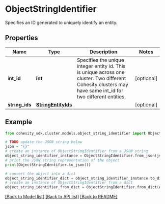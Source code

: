 # ObjectStringIdentifier

Specifies an ID generated to uniquely identify an entity.

## Properties

Name | Type | Description | Notes
------------ | ------------- | ------------- | -------------
**int_id** | **int** | Specifies the unique integer entity id. This is unique across one cluster. Two different Cohesity clusters may have same int_id for two different entities. | [optional] 
**string_ids** | [**StringEntityIds**](StringEntityIds.md) |  | [optional] 

## Example

```python
from cohesity_sdk.cluster.models.object_string_identifier import ObjectStringIdentifier

# TODO update the JSON string below
json = "{}"
# create an instance of ObjectStringIdentifier from a JSON string
object_string_identifier_instance = ObjectStringIdentifier.from_json(json)
# print the JSON string representation of the object
print(ObjectStringIdentifier.to_json())

# convert the object into a dict
object_string_identifier_dict = object_string_identifier_instance.to_dict()
# create an instance of ObjectStringIdentifier from a dict
object_string_identifier_from_dict = ObjectStringIdentifier.from_dict(object_string_identifier_dict)
```
[[Back to Model list]](../README.md#documentation-for-models) [[Back to API list]](../README.md#documentation-for-api-endpoints) [[Back to README]](../README.md)


